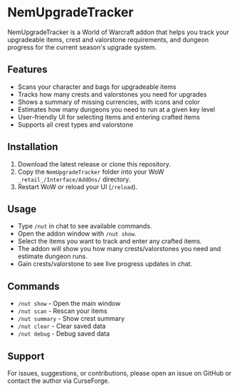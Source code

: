 # NemUpgradeTracker

NemUpgradeTracker is a World of Warcraft addon that helps you track your upgradeable items, crest and valorstone requirements, and dungeon progress for the current season's upgrade system.

## Features
- Scans your character and bags for upgradeable items
- Tracks how many crests and valorstones you need for upgrades
- Shows a summary of missing currencies, with icons and color
- Estimates how many dungeons you need to run at a given key level
- User-friendly UI for selecting items and entering crafted items
- Supports all crest types and valorstone

## Installation
1. Download the latest release or clone this repository.
2. Copy the `NemUpgradeTracker` folder into your WoW `_retail_/Interface/AddOns/` directory.
3. Restart WoW or reload your UI (`/reload`).

## Usage
- Type `/nut` in chat to see available commands.
- Open the addon window with `/nut show`.
- Select the items you want to track and enter any crafted items.
- The addon will show you how many crests/valorstones you need and estimate dungeon runs.
- Gain crests/valorstone to see live progress updates in chat.

## Commands
- `/nut show` - Open the main window
- `/nut scan` - Rescan your items
- `/nut summary` - Show crest summary
- `/nut clear` - Clear saved data
- `/nut debug` - Debug saved data

## Support
For issues, suggestions, or contributions, please open an issue on GitHub or contact the author via CurseForge. 